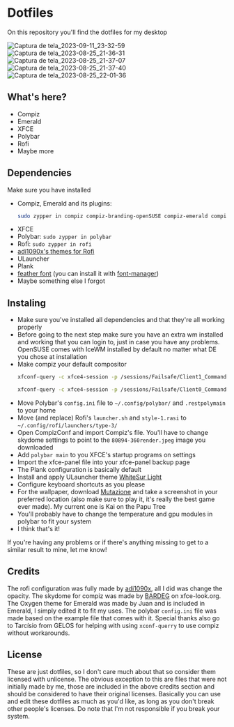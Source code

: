 # Dotfiles
On this repository you'll find the dotfiles for my desktop

![Captura de tela_2023-09-11_23-32-59](https://github.com/LuNeder/Dotfiles/assets/19750714/3e1bbdff-d004-4ae1-aeb9-586c59fc8c33)
![Captura de tela_2023-08-25_21-36-31](https://github.com/LuNeder/Dotfiles/assets/19750714/1ac4a3ca-8df3-4448-93f3-6ee1a96ced68)
![Captura de tela_2023-08-25_21-37-07](https://github.com/LuNeder/Dotfiles/assets/19750714/76f33937-5a73-4248-bed6-e4c0b433b085)
![Captura de tela_2023-08-25_21-37-40](https://github.com/LuNeder/Dotfiles/assets/19750714/eb5486dd-773d-4062-a4a6-2148efa9d913)
![Captura de tela_2023-08-25_22-01-36](https://github.com/LuNeder/Dotfiles/assets/19750714/f2d8b72a-b0f9-42fa-8280-bbc538ff9359)



## What's here?
- Compiz
- Emerald
- XFCE
- Polybar
- Rofi
- Maybe more

## Dependencies
Make sure you have installed
- Compiz, Emerald and its plugins:
  ```bash
  sudo zypper in compiz compiz-branding-openSUSE compiz-emerald compiz-emerald-theme-manager compiz-emerald-themes compiz-manager compiz-plugins compiz-plugins-experimental compiz-plugins-extra compiz-plugins-main compizconfig-settings-manager python311-compizconfig
  ```
- XFCE
- Polybar: `sudo zypper in polybar`
- Rofi: `sudo zypper in rofi`
- [adi1090x's themes for Rofi](https://github.com/adi1090x/rofi)
- ULauncher
- Plank
- [feather font](https://github.com/adi1090x/polybar-themes/blob/master/fonts/feather.ttf) (you can install it with [font-manager](https://software.opensuse.org/package/font-manager))
- Maybe something else I forgot

## Instaling
- Make sure you've installed all dependencies and that they're all working properly
- Before going to the next step make sure you have an extra wm installed and working that you can login to, just in case you have any problems. OpenSUSE comes with IceWM installed by default no matter what DE you chose at installation
- Make compiz your default compositor
  ```bash
  xfconf-query -c xfce4-session -p /sessions/Failsafe/Client1_Command -t string -sa xfsettingsd

  xfconf-query -c xfce4-session -p /sessions/Failsafe/Client0_Command -t string -s compiz -t string -s ccp

  ```
- Move Polybar's `config.ini` file to `~/.config/polybar/` and `.restpolymain` to your home
- Move (and replace) Rofi's `launcher.sh` and `style-1.rasi` to `~/.config/rofi/launchers/type-3/`
- Open CompizConf and import Compiz's file. You'll have to change skydome settings to point to the `80894-360render.jpeg` image you downloaded
- Add `polybar main` to you XFCE's startup programs on settings
- Import the xfce-panel file into your xfce-panel backup page
- The Plank configuration is basically default
- Install and apply ULauncher theme [WhiteSur Light](https://gist.github.com/gornostal/02a232e6e560da7946c053555ced6cce?permalink_comment_id=3649821#gistcomment-3649821)
- Configure keyboard shortcuts as you please
- For the wallpaper, download [Mutazione](https://store.steampowered.com/app/1080750/Mutazione/) and take a screenshot in your preferred location (also make sure to play it, it's really the best game ever made). My current one is Kai on the Papu Tree
- You'll probably have to change the temperature and gpu modules in polybar to fit your system
- I think that's it!

If you're having any problems or if there's anything missing to get to a similar result to mine, let me know!

## Credits
The rofi configuration was fully made by [adi1090x](https://github.com/adi1090x/), all I did was change the opacity.
The skydome for compiz was made by [BARDEG](https://www.xfce-look.org/p/1003000/) on xfce-look.org.
The Oxygen theme for Emerald was made by Juan and is included in Emerald, I simply edited it to fit my uses.
The polybar `config.ini` file was made based on the example file that comes with it.
Special thanks also go to Tarcísio from GELOS for helping with using `xconf-querry` to use compiz without workarounds.

## License
These are just dotfiles, so I don't care much about that so consider them licensed with unlicense. The obvious exception to this are files that were not initially made by me, those are included in the above credits section and should be considered to have their original licenses. Basically you can use and edit these dotfiles as much as you'd like, as long as you don't break other people's licenses. Do note that I'm not responsible if you break your system.

